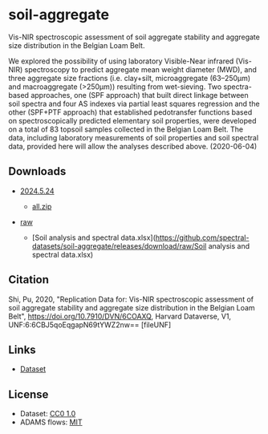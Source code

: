 # soil-aggregate
Vis-NIR spectroscopic assessment of soil aggregate stability and aggregate size distribution in the Belgian Loam Belt.

We explored the possibility of using laboratory Visible-Near infrared (Vis-NIR) spectroscopy to predict aggregate 
mean weight diameter (MWD), and three aggregate size fractions (i.e. clay+silt, microaggregate 
(63–250μm) and macroaggregate (>250μm)) resulting from wet-sieving. Two spectra-based approaches, 
one (SPF approach) that built direct linkage between soil spectra and four AS indexes via partial 
least squares regression and the other (SPF+PTF approach) that established pedotransfer functions 
based on spectroscopically predicted elementary soil properties, were developed on a total of 83 
topsoil samples collected in the Belgian Loam Belt. The data, including laboratory measurements of 
soil properties and soil spectral data, provided here will allow the analyses described above. (2020-06-04)

## Downloads

* [2024.5.24](https://github.com/spectral-datasets/soil-aggregate/releases/tag/v2024.5.24)

  * [all.zip](https://github.com/spectral-datasets/soil-aggregate/releases/download/v2024.5.24/all.zip)
 
* [raw](https://github.com/spectral-datasets/soil-aggregate/releases/tag/raw)

  * [Soil analysis and spectral data.xlsx](https://github.com/spectral-datasets/soil-aggregate/releases/download/raw/Soil analysis and spectral data.xlsx) 


## Citation


Shi, Pu, 2020, "Replication Data for: Vis-NIR spectroscopic assessment of soil aggregate stability and aggregate size distribution in the Belgian Loam Belt", https://doi.org/10.7910/DVN/6COAXQ, Harvard Dataverse, V1, UNF:6:6CBJ5qoEqgapN69tYWZ2nw== [fileUNF] 


## Links

* [Dataset](https://dataverse.harvard.edu/dataset.xhtml?persistentId=doi:10.7910/DVN/6COAXQ)


## License

* Dataset: [CC0 1.0](https://creativecommons.org/publicdomain/zero/1.0/)
* ADAMS flows: [MIT](https://opensource.org/licenses/MIT)
